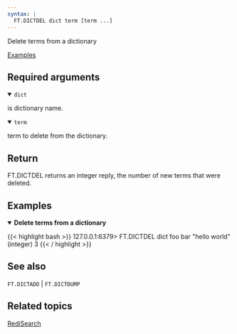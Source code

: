```yaml
---
syntax: |
  FT.DICTDEL dict term [term ...]
---
```


Delete terms from a dictionary

[Examples](#examples)

## Required arguments

<details open>
<summary><code>dict</code></summary>

is dictionary name.
</details>

<details open>
<summary><code>term</code></summary>

term to delete from the dictionary.
</details>

## Return

FT.DICTDEL returns an integer reply, the number of new terms that were deleted.

## Examples

<details open>
<summary><b>Delete terms from a dictionary</b></summary>

{{< highlight bash >}}
127.0.0.1:6379> FT.DICTDEL dict foo bar "hello world"
(integer) 3
{{< / highlight >}}
</details>

## See also

`FT.DICTADD` | `FT.DICTDUMP`

## Related topics

[RediSearch](/docs/stack/search)

